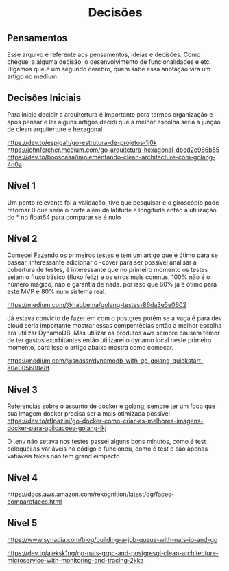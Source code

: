 <h1 align="center" style="font-weight: bold;">Decisões</h1>

## Pensamentos

Esse arquivo é referente aos pensamentos, ideias e decisões. Como cheguei a alguma decisão, o desenvolvimento de funcionalidades e etc. Digamos que é um segundo cerebro, quem sabe essa anotação vira um artigo no medium.


## Decisões Iniciais
Para inicio decidir a arquitertura é importante para termos organização e após pensar e ler alguns artigos decidi que a melhor escolha seria a junção de clean arquiterture e hexagonal 

https://dev.to/espigah/go-estrutura-de-projetos-1j0k<br>
https://johnfercher.medium.com/go-arquitetura-hexagonal-dbcd2e986b55<br>
https://dev.to/booscaaa/implementando-clean-architecture-com-golang-4n0a

## Nível 1
Um ponto relevante foi a validação, tive que pesquisar e o giroscópio pode retornar 0 que seria o norte além da latitude e longitude então a utilização do * no float64 para comparar se é nulo

## Nível 2
Comecei Fazendo os primeiros testes e tem um artigo que é ótimo para se basear, interessante adicionar o -cover para ser possível analisar a cobertura de testes, é interessante que no primeiro momento os testes sejam o fluxo básico (fluxo feliz) e os erros mais comnus, 100% não é o número mágico, não é garantia de nada. por isso que 60% já é ótimo para este MVP e 80% num sistema real.

https://medium.com/@habbema/golang-testes-86da3e5e0602

Já estava convicto de fazer em com o postgres porém se a vaga é para dev cloud seria importante mostrar essas compentêcias então a melhor escolha era utilizar DynamoDB. Mas utilizar os produtos aws sempre causam temor de ter gastos exorbitantes então utilizarei o dynamo local neste primeiro momento, para isso o artigo abaixo mostra como começar.

https://medium.com/@snassr/dynamodb-with-go-golang-quickstart-e0e005b88e8f

## Nível 3
Referencias sobre o assunto de docker e golang, sempre ter um foco que sua imagem docker precisa ser a mais otimizada possível 
https://dev.to/rflpazini/go-docker-como-criar-as-melhores-imagens-docker-para-aplicacoes-golang-ikj

O .env não setava nos testes passei alguns bons minutos, como é test coloquei as variáveis no código e funcionou, como é test e são apenas vatiáveis fakes não tem grand eimpacto

## Nível 4

https://docs.aws.amazon.com/rekognition/latest/dg/faces-comparefaces.html

## Nível 5

https://www.synadia.com/blog/building-a-job-queue-with-nats-io-and-go

https://dev.to/aleksk1ng/go-nats-grpc-and-postgresql-clean-architecture-microservice-with-monitoring-and-tracing-2kka
